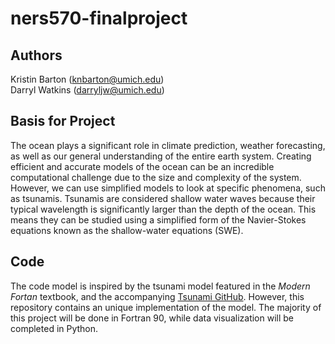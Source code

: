 # ners570-finalproject

## Authors
Kristin Barton (knbarton@umich.edu)  
Darryl Watkins (darryljw@umich.edu)

## Basis for Project
The ocean plays a significant role in climate prediction, weather forecasting,
as well as our general understanding of the entire earth system.
Creating efficient and accurate models of the ocean can be an incredible
computational challenge due to the size and complexity of the system.
However, we can use simplified models to look at specific phenomena, such as
tsunamis. Tsunamis are considered shallow water waves because their typical
wavelength is significantly larger than the depth of the ocean. This means they
can be studied using a simplified form of the Navier-Stokes equations known as
the shallow-water equations (SWE).

## Code
The code model is inspired by the tsunami model featured in the *Modern Fortan*
textbook, and the accompanying [Tsunami GitHub](https://github.com/modern-fortran/tsunami).
However, this repository contains an unique implementation of the model.
The majority of this project will be done in Fortran 90, while data visualization
will be completed in Python.

